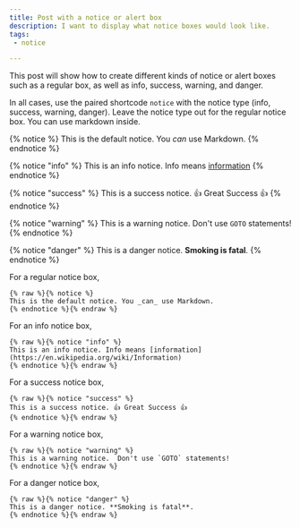```yaml
---
title: Post with a notice or alert box
description: I want to display what notice boxes would look like.
tags:
 - notice

---
```


This post will show how to create different kinds of notice or alert boxes such as a regular box, as well as info, success, warning, and danger.

In all cases, use the paired shortcode `notice` with the notice type (info, success, warning, danger).  Leave the notice type out for the regular notice box.  You can use markdown inside.

{% notice %}
This is the default notice. You _can_ use Markdown.
{% endnotice %}



{% notice "info" %}
This is an info notice. Info means [information](https://en.wikipedia.org/wiki/Information)
{% endnotice %}


{% notice "success" %}
This is a success notice. 👍 Great Success 👍
{% endnotice %}


{% notice "warning" %}
This is a warning notice.  Don't use `GOTO` statements!
{% endnotice %}

{% notice "danger" %}
This is a danger notice. **Smoking is fatal**.
{% endnotice %}


For a regular notice box,

```liquid
{% raw %}{% notice %}
This is the default notice. You _can_ use Markdown.
{% endnotice %}{% endraw %}
```

For an info notice box,

```liquid
{% raw %}{% notice "info" %}
This is an info notice. Info means [information](https://en.wikipedia.org/wiki/Information)
{% endnotice %}{% endraw %}
```

For a success notice box,

```liquid
{% raw %}{% notice "success" %}
This is a success notice. 👍 Great Success 👍
{% endnotice %}{% endraw %}
```

For a warning notice box,

```liquid
{% raw %}{% notice "warning" %}
This is a warning notice.  Don't use `GOTO` statements!
{% endnotice %}{% endraw %}
```

For a danger notice box,

```liquid
{% raw %}{% notice "danger" %}
This is a danger notice. **Smoking is fatal**.
{% endnotice %}{% endraw %}
```
